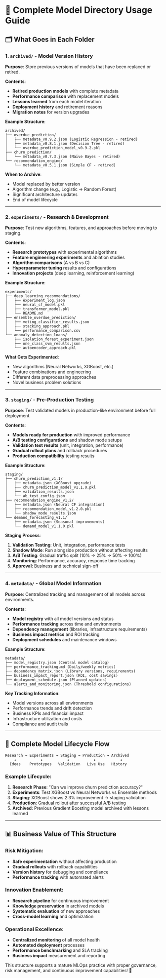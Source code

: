 # 📁 **Complete Model Directory Usage Guide**

## 🗂️ **What Goes in Each Folder**

### 1. **`archived/` - Model Version History**
**Purpose**: Store previous versions of models that have been replaced or retired.

**Contents**:
- **Retired production models** with complete metadata
- **Performance comparison** with replacement models
- **Lessons learned** from each model iteration
- **Deployment history** and retirement reasons
- **Migration notes** for version upgrades

**Example Structure**:
```
archived/
├── overdue_prediction/
│   ├── metadata_v0.9.2.json (Logistic Regression - retired)
│   ├── metadata_v0.8.1.json (Decision Tree - retired) 
│   └── overdue_prediction_model_v0.9.2.pkl
├── churn_prediction/
│   └── metadata_v0.7.3.json (Naive Bayes - retired)
└── recommendation_engine/
    └── metadata_v0.5.1.json (Simple CF - retired)
```

**When to Archive**:
- Model replaced by better version
- Algorithm change (e.g., Logistic → Random Forest)
- Significant architecture updates
- End of model lifecycle

---

### 2. **`experiments/` - Research & Development**
**Purpose**: Test new algorithms, features, and approaches before moving to staging.

**Contents**:
- **Research prototypes** with experimental algorithms
- **Feature engineering experiments** and ablation studies
- **Algorithm comparisons** (A vs B vs C)
- **Hyperparameter tuning** results and configurations
- **Innovation projects** (deep learning, reinforcement learning)

**Example Structure**:
```
experiments/
├── deep_learning_recommendations/
│   ├── experiment_log.json
│   ├── neural_cf_model.pkl
│   ├── transformer_model.pkl
│   └── README.md
├── ensemble_overdue_prediction/
│   ├── voting_classifier_results.json
│   ├── stacking_approach.pkl
│   └── performance_comparison.csv
└── anomaly_detection_loans/
    ├── isolation_forest_experiment.json
    ├── one_class_svm_results.json
    └── autoencoder_approach.pkl
```

**What Gets Experimented**:
- New algorithms (Neural Networks, XGBoost, etc.)
- Feature combinations and engineering
- Different data preprocessing approaches
- Novel business problem solutions

---

### 3. **`staging/` - Pre-Production Testing**
**Purpose**: Test validated models in production-like environment before full deployment.

**Contents**:
- **Models ready for production** with improved performance
- **A/B testing configurations** and shadow mode setups
- **Validation test results** (unit, integration, performance)
- **Gradual rollout plans** and rollback procedures
- **Production compatibility** testing results

**Example Structure**:
```
staging/
├── churn_prediction_v1.1/
│   ├── metadata.json (XGBoost upgrade)
│   ├── churn_prediction_model_v1.1.0.pkl
│   ├── validation_results.json
│   └── ab_test_config.json
├── recommendation_engine_v1.2/
│   ├── metadata.json (Neural CF integration)
│   ├── recommendation_model_v1.2.0.pkl
│   └── shadow_mode_results.json
└── demand_forecasting_v1.1/
    ├── metadata.json (Seasonal improvements)
    └── demand_model_v1.1.0.pkl
```

**Staging Process**:
1. **Validation Testing**: Unit, integration, performance tests
2. **Shadow Mode**: Run alongside production without affecting results
3. **A/B Testing**: Gradual traffic split (10% → 25% → 50% → 100%)
4. **Monitoring**: Performance, accuracy, response time tracking
5. **Approval**: Business and technical sign-off

---

### 4. **`metadata/` - Global Model Information**
**Purpose**: Centralized tracking and management of all models across environments.

**Contents**:
- **Model registry** with all model versions and status
- **Performance tracking** across time and environments
- **Dependency management** (libraries, infrastructure requirements)
- **Business impact metrics** and ROI tracking
- **Deployment schedules** and maintenance windows

**Example Structure**:
```
metadata/
├── model_registry.json (Central model catalog)
├── performance_tracking.md (Daily/weekly metrics)
├── dependency_matrix.json (Library versions, requirements)
├── business_impact_report.json (ROI, cost savings)
├── deployment_schedule.json (Planned updates)
└── alerts_and_monitoring.json (Threshold configurations)
```

**Key Tracking Information**:
- Model versions across all environments
- Performance trends and drift detection
- Business KPIs and financial impact
- Infrastructure utilization and costs
- Compliance and audit trails

---

## 🔄 **Complete Model Lifecycle Flow**

```
Research → Experiments → Staging → Production → Archived
    ↓           ↓           ↓           ↓           ↓
  Ideas    Prototypes   Validation   Live Use   History
```

### **Example Lifecycle**:

1. **Research Phase**: "Can we improve churn prediction accuracy?"
2. **Experiments**: Test XGBoost vs Neural Networks vs Ensemble methods
3. **Staging**: XGBoost shows 2.3% improvement → staging validation
4. **Production**: Gradual rollout after successful A/B testing
5. **Archived**: Previous Gradient Boosting model archived with lessons learned

---

## 📊 **Business Value of This Structure**

### **Risk Mitigation**:
- **Safe experimentation** without affecting production
- **Gradual rollouts** with rollback capabilities
- **Version history** for debugging and compliance
- **Performance tracking** with automated alerts

### **Innovation Enablement**:
- **Research pipeline** for continuous improvement
- **Knowledge preservation** in archived models
- **Systematic evaluation** of new approaches
- **Cross-model learning** and optimization

### **Operational Excellence**:
- **Centralized monitoring** of all model health
- **Automated deployment** processes
- **Performance benchmarking** and SLA tracking
- **Business impact** measurement and reporting

This structure supports a mature MLOps practice with proper governance, risk management, and continuous improvement capabilities! 🚀
